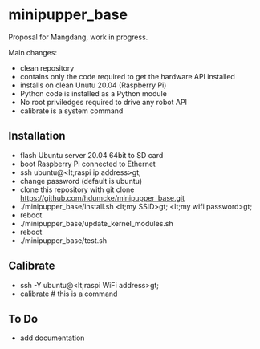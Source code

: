 # minipupper_base

Proposal for Mangdang, work in progress. 

Main changes:

- clean repository
- contains only the code required to get the hardware API installed
- installs on clean Unutu 20.04 (Raspberry Pi)
- Python code is installed as a Python module
- No root priviledges required to drive any robot API
- calibrate is a system command

## Installation

- flash  Ubuntu server 20.04 64bit to SD card
- boot Raspberry Pi connected to Ethernet
- ssh ubuntu@<lt;raspi ip address>gt; 
- change password (default is ubuntu)
- clone this repository with git clone https://github.com/hdumcke/minipupper_base.git
- ./minipupper_base/install.sh  <lt;my SSID>gt; <lt;my wifi password>gt;
- reboot
- ./minipupper_base/update_kernel_modules.sh
- reboot
- ./minipupper_base/test.sh

## Calibrate

- ssh -Y ubuntu@<lt;raspi WiFi address>gt;
- calibrate # this is a command

## To Do

- add documentation


